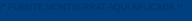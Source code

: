 <!FINANCIAT5 html>
<html lang="es">
<head>
  <meta charset="UTF-8" />
  <meta name="viewport" content="width=device-width, initial-scale=1" /> 
  <title>FINANCIA-T | Asesoría Financiera</title



/* FUENTE MONTSERRAT AQUI APLICADA */
  <link href="https://fonts.googleapis.com/css2?family=Montserrat&display=swap" rel="stylesheet" /> 

 

  <style>
    /* AJUSTE A TODOS LOS DISPOSITIVOS EN GENERAL */
    body, html {
      margin: 0;
      padding: 0;
      height: 100%;
      font-family: 'Montserrat', sans-serif; 
      background-color: #004080;   /* AQUIIIIIIII*/

      color: #003366;
      overflow-x: hidden; /* Evitar que se deforme en forma horizontal */
      line-height: 1.6; /* Mejora la lectura del texto  */
    }

    /* Contenedor principal */
    #main-container {
      min-height: 100vh; /* Asegura que ocupe al menos la altura de la vista */
      display: flex;
      flex-direction: column; /* Organiza los elementos verticalmente */
    }

    header {
      background-color: #003366;
      color: white;
      padding: 15px; /* Ajuste de padding para pantallas pequeñas */
      display: flex;
      flex-direction: column; /* Stack logo and text on small screens */
      align-items: center;
      justify-content: center;
      gap: 10px; /* Reducir el espacio entre elementos */
      text-align: center;
    }

    header img {
      width: 80px; /* Tamaño más pequeño por defecto */
      height: 80px;
      border-radius: 12px;
    }

    h1 {
      margin: 0;
      font-size: 2em; /* Tamaño de fuente adaptable */
    }

    header p {
      margin: 5px 0 0;
      font-size: 1em; /* Tamaño de fuente adaptable */
    }

    .main-content-section {
      padding: 20px; /* Ajuste de padding */
      max-width: 1000px;
      margin: 20px auto; /* Margen superior y centrado */
      background-color: #ffffff;
      box-shadow: 0 0 10px rgba(0, 0, 0, 0.1);
      border-radius: 10px;
      flex-grow: 1; /* Permite que la sección crezca y ocupe espacio disponible */
    }

    h2, h3 {
      color: #003366;
      margin-top: 25px; /* Ajuste de margen superior */
      font-size: 1.5em; /* Tamaño de fuente adaptable */
    }
    h3 {
      font-size: 1.2em; /* H3 un poco más pequeño */
    }

    ul {
      padding-left: 20px;
      margin-bottom: 15px; /* Espacio debajo de las listas */
    }

    .contacto {
      background-color: #e0ecff;
      padding: 15px; /* Ajuste de padding */
      margin-top: 25px;
      border-radius: 10px;
      line-height: 1.5; /* Ajuste de línea */
      font-size: 0.95em; /* Ligeramente más pequeño */
    }

    .contacto p {
      margin: 5px 0;
    }

    .contacto a {
      word-break: break-all; /* Rompe la palabra si es demasiado larga para la pantalla */
    }

    .boton-principal {
      display: block;
      width: 90%; /* Ancho adaptable */
      max-width: 400px; /* Máximo ancho para no estirarse demasiado en pantallas grandes */
      margin: 30px auto 20px;
      padding: 12px 20px; /* Ajuste de padding */
      text-align: center;
      background-color: #0059b3;
      color: white;
      font-weight: bold;
      border-radius: 8px;
      text-decoration: none;
      transition: background-color 0.3s;
      cursor: pointer;
      font-size: 1.1em; /* Tamaño de fuente adaptable */
      border: none; /* Asegurar que no tenga borde */
    }

    .boton-principal:hover {
      background-color: #004080;
    }

    .galeria {
      margin-top: 30px;
      display: flex;
      flex-direction: column; /* Columna por defecto para móviles */
      justify-content: center;
      align-items: center; /* Centrar imágenes en columna */
      gap: 15px; /* Espacio entre imágenes */
    }

    .galeria img {
      width: 100%; /* Las imágenes ocupan todo el ancho disponible */
      max-width: 460px; /* Máximo ancho original */
      height: auto; /* Mantener la proporción */
      border-radius: 10px;
      box-shadow: 0 0 8px rgba(0, 0, 0, 0.2);
    }

    /* --- Estilos de la aplicación interna (Login/Registro/Navegación) --- */

    nav {
      background-color: #003366;
      display: flex;
      flex-wrap: wrap; /* Permite que los elementos se envuelvan */
      justify-content: center;
      gap: 1rem; /* Espacio entre los elementos de navegación */
      padding: 1rem 0.5rem; /* Ajuste de padding */
      font-weight: 700;
      color: white;
      cursor: pointer;
      user-select: none;
      box-shadow: 0 3px 6px rgba(0,0,0,0.3);
      position: sticky;
      top: 0;
      z-index: 10;
    }
    nav span {
      padding: 0.5rem 0.8rem; /* Aumentar área de clic */
      transition: color 0.3s;
    }
    nav span:hover {
      color: #a6c8ff;
    }

    #app-container {
      min-height: calc(100vh - 80px); /* Ajustar altura para dejar espacio al footer y header */
      background: #f4f9ff;
      padding: 2rem 1rem 4rem 1rem; /* Más padding abajo para el footer */
      max-width: 900px;
      margin: 20px auto; /* Centrar y dar margen */
      border-radius: 12px;
      box-shadow: 0 0 20px rgba(0,64,128,0.15);
      color: #003366;
      flex-grow: 1;
    }

    .app-section {
      display: none;
      animation: fadeIn 0.5s ease forwards;
    }
    .app-section.active {
      display: block;
    }

    .app-section h2, .app-section h3 {
      color: #00264d;
      margin-bottom: 1rem;
    }
    .app-section p {
      line-height: 1.6;
      margin-bottom: 1rem;
      font-size: 1rem;
    }

    .service {
      background: #e6f0ff;
      border-radius: 12px;
      padding: 1.5rem;
      margin-bottom: 2rem;
      box-shadow: 0 3px 10px rgba(0,64,128,0.1);
      border: 1px solid #a6c8ff;
      text-align: center; /* Centrar contenido de servicio */
    }
    .service img {
      max-width: 180px; /* Reducir tamaño de imagen de servicio */
      height: auto;
      border-radius: 10px;
      margin: 0 auto 1rem auto; /* Centrar imagen */
      box-shadow: 0 0 10px rgba(0,64,128,0.2);
      display: block;
    }
    .service button {
      background-color: #004080;
      color: white;
      border: none;
      padding: 10px 20px; /* Ajuste de padding */
      border-radius: 8px;
      font-weight: 600;
      cursor: pointer;
      transition: background-color 0.3s ease;
      width: auto; /* Que el botón no ocupe todo el ancho */
    }
    .service button:hover {
      background-color: #00264d;
    }

    /* LOGIN & REGISTRO */
    .login-register-container {
      background: white;
      max-width: 360px;
      margin: 4rem auto; /* Ajuste de margen */
      padding: 2rem 1.5rem; /* Ajuste de padding */
      border-radius: 14px;
      box-shadow: 0 0 25px rgba(0,64,128,0.3);
      color: #004080;
      text-align: center;
      position: relative;
    }
    .login-register-container h2 {
      margin-bottom: 1.5rem;
      color: #003366;
    }
    .login-register-container input {
      width: calc(100% - 24px); /* Ajuste para padding */
      padding: 12px;
      margin-bottom: 1rem; /* Reducir margen */
      border: 2px solid #004080;
      border-radius: 8px;
      font-size: 1rem;
      color: #003366;
    }
    .login-register-container input::placeholder {
      color: #7a9bd1;
    }
    .login-register-container button {
      width: 100%; /* Que el botón ocupe todo el ancho */
      font-size: 1.1rem;
      margin-top: 0.5rem;
      padding: 12px; /* Ajuste de padding */
      background-color: #004080; /* Asegurar color */
      color: white; /* Asegurar color */
      border: none; /* Asegurar que no tenga borde */
      border-radius: 8px; /* Asegurar borde redondeado */
      cursor: pointer;
    }
    .login-register-container p {
      margin-top: 0.8rem; /* Reducir margen */
      font-size: 0.9em; /* Ligeramente más pequeño */
      color: #004080;
    }
    .login-register-container a {
      color: #004080;
      font-weight: 700;
      cursor: pointer;
      text-decoration: none;
    }
    .login-register-container a:hover {
      color: #00264d;
      text-decoration: underline;
    }

    /* REDES SOCIALES ICONOS (RIGHT SIDE) */
    .social-icons {
      position: fixed;
      top: 50%;
      right: 0;
      transform: translateY(-50%);
      display: flex;
      flex-direction: column;
      gap: 8px; /* Reducir espacio entre iconos */
      z-index: 15;
    }
    .social-icons a {
      background-color: #004080;
      width: 40px; /* Tamaño de icono más pequeño */
      height: 40px;
      border-radius: 50%;
      display: flex;
      justify-content: center;
      align-items: center;
      color: white;
      text-decoration: none;
      transition: background-color 0.3s ease;
      box-shadow: 0 2px 5px rgba(0,0,0,0.2); /* Sutil sombra */
    }
    .social-icons a:hover {
      background-color: #00264d;
    }
    .social-icons img {
      width: 18px; /* Tamaño de imagen de icono */
      height: 18px;
      pointer-events: none;
      user-select: none;
    }

    /* FOOTER */
    footer {
      text-align: center;
      padding: 1rem 15px; /* Padding adaptable */
      background-color: #003366; /* Color de footer consistente */
      color: white; /* Color de texto consistente */
      font-size: 0.85em; /* Fuente más pequeña */
      box-shadow: 0 -3px 6px rgba(0,0,0,0.2);
      margin-top: auto; /* Empuja el footer al final si hay espacio */
    }

    /* --- Modal Styles --- */
    .modal {
        display: none;
        position: fixed;
        z-index: 999; /* Mayor z-index para estar por encima de todo */
        left: 0;
        top: 0;
        width: 100%;
        height: 100%;
        overflow: auto;
        background-color: rgba(0,0,0,0.6); /* Fondo más oscuro para el modal */
        padding-top: 20px; /* Reducir padding superior */
    }

    .modal-content {
        background-color: #fefefe;
        margin: 2% auto; /* Margen superior y centrado */
        padding: 20px;
        border: 1px solid #888;
        width: 90%; /* Más ancho en móviles */
        max-width: 700px; /* Máximo ancho en desktop */
        border-radius: 10px;
        box-shadow: 0 4px 8px 0 rgba(0,0,0,0.2), 0 6px 20px 0 rgba(0,0,0,0.19);
        position: relative;
    }

    .close {
        color: #aaa;
        float: right;
        font-size: 28px;
        font-weight: bold;
    }

    .close:hover,
    .close:focus {
        color: black;
        text-decoration: none;
        cursor: pointer;
    }

    #openModal {
        position: fixed;
        bottom: 20px; /* Más cerca del borde inferior */
        right: 20px;
        z-index: 100;
        background-color:#0059b3;
        color:white;
        padding:10px 15px;
        border-radius:5px;
        border:none;
        cursor:pointer;
        font-size: 0.9em; /* Tamaño de fuente más pequeño */
        box-shadow: 0 2px 5px rgba(0,0,0,0.3);
    }

    /* ANIMATION */
    @keyframes fadeIn {
      from {opacity: 0;}
      to {opacity: 1;}
    }

    /* --- Media Queries para Responsividad --- */

    /* Tablets y Laptops pequeñas (mayor que 480px, hasta 768px) */
    @media (min-width: 481px) and (max-width: 768px) {
      header {
        flex-direction: row; /* Logo y texto en línea */
        gap: 20px;
      }
      header img {
        width: 90px;
        height: 90px;
      }
      h1 {
        font-size: 2.2em;
      }
      header p {
        font-size: 1.05em;
      }

      .main-content-section {
        padding: 25px;
        margin-top: 25px;
      }

      .galeria {
        flex-direction: row; /* Dos columnas en tablets */
        flex-wrap: wrap;
        justify-content: space-around; /* Espacio entre imágenes */
      }
      .galeria img {
        width: 48%; /* Dos imágenes por fila */
        max-width: none; /* Desactivar max-width para esta vista */
      }

      .login-register-container {
        max-width: 400px;
        padding: 2.5rem 2rem;
      }
      .login-register-container input {
        width: calc(100% - 24px);
      }

      .social-icons {
        gap: 12px;
      }
      .social-icons a {
        width: 45px;
        height: 45px;
      }
      .social-icons img {
        width: 20px;
        height: 20px;
      }
    }

    /* Desktops y Laptops grandes (mayor que 768px) */
    @media (min-width: 769px) {
      header {
        flex-direction: row;
        gap: 30px;
        padding: 20px;
      }
      header img {
        width: 100px;
        height: 100px;
      }
      h1 {
        font-size: 2.5em;
      }
      header p {
        font-size: 1.1em;
      }

      .main-content-section {
        padding: 30px;
        margin-top: 30px;
      }

      h2 {
        font-size: 1.8em;
      }
      h3 {
        font-size: 1.4em;
      }

      .galeria {
        flex-direction: row; /* Volver a fila para desktops */
        flex-wrap: nowrap; /* No wrapping, mantener en una fila */
        gap: 20px;
      }
      .galeria img {
        width: auto; /* Dejar que el tamaño original mande */
        max-width: 460px; /* Máximo ancho original */
      }

      .login-register-container {
        max-width: 450px;
        padding: 3rem 2.5rem;
      }
      .login-register-container input {
        width: calc(100% - 24px);
      }

      .social-icons {
        gap: 15px;
      }
      .social-icons a {
        width: 48px;
        height: 48px;
      }
      .social-icons img {
        width: 22px;
        height: 22px;
      }
    }

    /* Orientación Horizontal (Landscape) para dispositivos móviles */
    @media screen and (max-height: 500px) and (orientation: landscape) {
        body {
            font-size: 0.9em; /* Reduce el tamaño general del texto */
        }
        header {
            padding: 10px;
            gap: 5px;
        }
        header img {
            width: 60px;
            height: 60px;
        }
        h1 {
            font-size: 1.5em;
        }
        header p {
            font-size: 0.8em;
        }
        .main-content-section, #app-container {
            padding: 15px;
            margin: 10px auto;
        }
        .boton-principal, .login-register-container button {
            padding: 10px 15px;
            font-size: 0.9em;
        }
        .galeria {
            flex-direction: row;
            flex-wrap: wrap;
            gap: 10px;
        }
        .galeria img {
            width: 45%;
        }
        .service {
            padding: 1rem;
            margin-bottom: 1.5rem;
        }
        .service img {
            max-width: 120px;
        }
        .social-icons {
            flex-direction: row;
            position: static;
            transform: none;
            justify-content: center;
            padding: 10px;
        }
        #openModal {
            bottom: 10px;
            right: 10px;
            padding: 8px 12px;
            font-size: 0.8em;
        }
        .modal-content {
            margin: 1% auto;
            width: 95%;
            padding: 15px;
            font-size: 0.9em;
        }
    }
  </style>
</head>
<body>

  <div id="main-container"></div>

  <script>
    let isLoggedIn = false;

    // Función para renderizar la página principal de "Quiénes Somos"
    function renderMainPage() {
      document.getElementById("main-container").innerHTML = `
        <header>
          <img src="https://encrypted-tbn0.gstatic.com/images?q=tbn:ANd9GcS62frppnqrlpvjLNI898PbtswucibZR_-Kuw&s" alt="Logo Financia-T" />
          <div>
            <h1>FINANCIA-T</h1>
            <p>Expertos en Asesoramiento Financiero</p>
          </div>
        </header>

        <section class="main-content-section">
          <h2>¿Quiénes Somos?</h2>
          <p>
            FINANCIA-T es una empresa dedicada a brindar asesoría y gestión a las
            diferentes oportunidades financieras con las que cuentan los
            derechohabientes, en materia de seguridad social, sector inmobiliario y
            financiero.
          </p>

          <h2>Misión</h2>
          <p>
            Impulsar los sueños de nuestros clientes, a través de soluciones que les
            permitan financiarse para hacer realidad sus proyectos a corto y mediano
            plazo.
          </p>

          <h2>Visión</h2>
          <p>
            Contribuir a la economía de derechohabientes a nivel nacional, siendo
            empresa líder en la asesoría y gestión de soluciones financieras para el
            trabajador, y ser la alternativa número uno para resolver las
            problemáticas en su vida laboral.
          </p>

          <h2>Servicios Financieros</h2>
          <ul>
            <li>Retiros Totales</li>
            <li>Ayudas por Desempleo</li>
            <li>Pensiones (Modalidad 40)</li>
            <li>Recuperación del saldo de la subcuenta de vivienda</li>
            <li>Crédito Mejoravit / Crédito Mejorasi</li>
          </ul>

          <div class="contacto">
            <h2>Contáctanos</h2>
            <p><strong>Nombre:</strong> Karina Sosa</p>
            <p><strong>Correo:</strong> karina.sosa@finaanciat.com</p>
            <p><strong>Teléfono de Oficina:</strong> 5590559049</p>
            <p><strong>WhatsApp:</strong> 5645553067</p>
            <p>
              <strong>Facebook:</strong>
              <a href="https://n9.cl/financiat1" target="_blank"
                >https://n9.cl/financiat1</a
              >
            </p>
            <p>
              <strong>TikTok:</strong>
              <a href="https://tiktok.com/@financiat4" target="_blank"
                >tiktok.com/@financiat4</a
              >
            </p>
          </div>

          <button class="boton-principal" onclick="renderLogin()">Iniciar Sesión o Registro</button>

          <div class="galeria">
             <img src="https://scontent.fmex11-3.fna.fbcdn.net/v/t39.30808-6/495300403_1010645387940981_2274864196300540329_n.jpg?stp=dst-jpg_p526x296_tt6&_nc_cat=104&ccb=1-7&_nc_sid=127cfc&_nc_ohc=prqSAKhPvzYQ7kNvwEkYlJD&_nc_oc=Adm011eGajQoNbR1exZm_bPIUUl2beCfCJMQFoSQhkCbs1j7WCDzdHcMNDYpxIcJDpsayr6WhardV4ZXjC0G4Hnh&_nc_zt=23&_nc_ht=scontent.fmex11-3.fna&_nc_gid=qosASZsBzsB39R6jQe6obQ&oh=00_AfKxofpIAyRZUND3MWY_0HFOGFAUeA4HJ20dt94f7nJ02g&oe=6845AAEC" alt="Foto 1 Financia-T" />
            <img src="https://scontent.fmex11-1.fna.fbcdn.net/v/t39.30808-6/500768145_1132161568945579_3359912226161928656_n.jpg?stp=dst-jpg_p526x296_tt6&_nc_cat=103&ccb=17&_nc_sid=127cfc&_nc_ohc=inFRsd-iQQ4Q7kNvwFEVQkp&_nc_oc=AdkU2cuDLIbMN3CKNtwkb4_LZ7NYx4k-7FBnaAWiBL7Cu5QEvBdqMcYGkHYTcBuGMRob8Fu13M_xBq_iTiQj5Keb&_nc_zt=23&_nc_ht=scontent.fmex11-1.fna&_nc_gid=VdwHwBSeznI99oi9VpWZWA&oh=00_AfJBJcWy2D5n79277f1Ph0Sly38csf0iYRB-HLYO9sCAnw&oe=68457B3C"alt="Foto 2 Financia-T" />
          </div>
        </section>

        <footer>
          &copy; 2025 FINANCIA-T. Todos los derechos reservados.
        </footer>
        ;
    }

    function renderLogin() {
      document.getElementById("main-container").innerHTML = `
        <div class="login-register-container">
          <h2>Iniciar Sesión</h2>
          <input type="text" id="loginUser" placeholder="Usuario" autocomplete="username" />
          <input type="password" id="loginPass" placeholder="Contraseña" autocomplete="current-password" />
          <button onclick="login()">Ingresar</button>
          <p>¿No tienes cuenta? <a onclick="renderRegister()">Regístrate</a></p>
          <p><a onclick="renderMainPage()">Volver a la página principal</a></p> </div>
        <div class="social-icons">
          <a href="https://www.facebook.com/people/FinanciaT/100069865874839/" target="_blank" title="Facebook"><img src="https://img.icons8.com/ios-filled/50/ffffff/facebook--v1.png" alt="Facebook"></a>
          <a href="https://www.tiktok.com/@financiat4" target="_blank" title="TikTok"><img src="https://img.icons8.com/ios-filled/50/ffffff/tiktok.png" alt="TikTok"></a>
        </div>
      `;
    }

    function renderRegister() {
      document.getElementById("main-container").innerHTML = `
        <div class="login-register-container">
          <h2>Registro</h2>
          <input type="text" id="regUser" placeholder="Nombre de usuario" autocomplete="username" />
          <input type="email" id="regEmail" placeholder="Correo electrónico (solo @gmail.com)" autocomplete="email" />
          <input type="password" id="regPass" placeholder="Contraseña" autocomplete="new-password" />
          <button onclick="register()">Registrarse</button>
          <p>¿Ya tienes cuenta? <a onclick="renderLogin()">Inicia sesión</a></p>
          <p><a onclick="renderMainPage()">Volver a la página principal</a></p> </div>
        <div class="social-icons">
          <a href="https://www.facebook.com/people/FinanciaT/100069865874839/" target="_blank" title="Facebook"><img src="https://img.icons8.com/ios-filled/50/ffffff/facebook--v1.png" alt="Facebook"></a>
          <a href="https://www.tiktok.com/@financiat4" target="_blank" title="TikTok"><img src="https://img.icons8.com/ios-filled/50/ffffff/tiktok.png" alt="TikTok"></a>
        </div>
      `;
    }

    function renderApp() {
      document.getElementById("main-container").innerHTML = `
        <nav>
          <span onclick="showSection('inicio')">Inicio</span>
          <span onclick="showSection('conocenos')">Conócenos</span>
          <span onclick="showSection('servicios')">Servicios</span>
          <span onclick="showSection('contacto')">Contacto</span>
          <span style="margin-left:auto; cursor:pointer;" onclick="logout()" title="Cerrar sesión">Salir</span>
        </nav>
        <div id="app-container"> <section id="inicio" class="app-section active">
            <h2>Bienvenidos a FINANCIA-T</h2>
            <p>Empresa dedicada a brindar asesoría y gestión a las diferentes oportunidades financieras con las que cuentan los Derechohabientes, en materia de seguridad social, sector inmobiliario y financiero.</p>
            <img src="https://scontent.fmex15-1.fna.fbcdn.net/v/t39.30808-6/308738693_405836048410113_5235564790691032839_n.jpg _nc_cat=110&ccb=17&_nc_sid=6ee11a&_nc_eui2=AeE_ur4TUltGY4cEwA7MeEKX_CBbNy8wrQ_8IFs3LzCtDy_Mv7TXHGHvkg9Gb4L4QEKryXmBr3lcfw440r9qT1kw&_nc_ohc=Tc2QeepSFjsQ7kNvwHBBhrM&_nc_oc=Admtlyx314NX6GZ9ORDWszko_jgrq-ON1KZOc3U16EGyAhrZg0l6-7fSc7E_wEXksEKTz22hdzpH5_Ibzy7Da0zo&_nc_zt=23&_nc_ht=scontent.fmex15-1.fna&_nc_gid=VDNq2KnU8ubxbeRMTy_yLg&oh=00_AfL4hu4bkPvk52z9wC0tOdMpnmOHLNxYEGUmNrK-eoCBGg&oe=684190D9"  alt="Finanzas" style="width:100%; border-radius: 14px; margin-bottom:1.5rem;"/>
          </section>
          <section id="conocenos" class="app-section">
            <h2>¿Quiénes somos?</h2>
            <p>FINANCIA-T</p>
            <p>Empresa dedicada a brindar asesoría y gestión a las diferentes oportunidades financieras con las que cuentan los Derechohabientes, en materia de seguridad social, sector inmobiliario y financiero.</p>

            <p>MISIÓN</p>
            <p>Impulsamos los sueños de nuestros clientes, a través de soluciones que les permiten financiarse para hacer realidad sus proyectos a corto y mediano plazo.</p>

            <p>VISIÓN</p>
            <p>Contribuir a la economía de derechohabientes a nivel nacional, siendo empresa líder en la asesoría y gestión de soluciones financieras para el trabajador. Así como ser la alternativa número uno para dar solución a las diferentes problemáticas que se les presenten en su vida laboral.</p>
            <img src="https://scontent.fmex15-1.fna.fbcdn.net/v/t39.30808-6/482235092_970588201946700_872621995359312906_n.jpg?_nc_cat=110&ccb=1-7&_nc_sid=127cfc&_nc_eui2=AeEN711yj9wEyfehzGnCm4F7QhhqW7AubhBCGGpbsC5uEFxULeU4-06UKPk-xHgBLax2NgouDu7bBU0fDjkWuNVr&_nc_ohc=8oqSca62LCkQ7kNvwGBMb4_&_nc_oc=Adlb1kF_LWPL6tbuv9Zt6bOeEP_MeN2QAgGFcZ1Tlh9UL4oCCPt5p827k349YxQNo_YVOq7QM4pw-Av6ZxhIUOie&_nc_zt=23&_nc_ht=scontent.fmex15-1.fna&_nc_gid=Av7ZDBOOqC-Ikni52oVFAQ&oh=00_AfKgVmmLAhQ9hjsVZkQIroMD0rIqkX2Bx1Hh6DfNkMvvQw&oe=6841BA1D" alt="Equipo" style="width:100%; border-radius: 14px; margin-top:1rem;"/>
          </section>
          <section id="servicios" class="app-section">
            <h2>Nuestros Servicios</h2>

            <div class="service">
              <h3>INFONAVIT</h3>
              <img src="https://encrypted-tbn0.gstatic.com/images?q=tbn:ANd9GcSd5YcNIF9Xt4zNYubiEBwc2bujpHoo-PRPNQ&s">
              <p>RECUPERACIÓN DEL SALDO DE LA SUBCUENTA DE VIVIENDA</p>
              <p>CRÉDITO MEJORAVIT /CRÉDITO MEJORASI</p>


<form action="https://formspree.io/f/xqabapgr" method="POST">
 <p> <input type="text" name="nombre" placeholder="NOMBRE COMPLETO"></p>
  <p><input type="email" name="email" placeholder="CORREO ELECTRONICO"></p>
  <p><textarea name="mensaje" placeholder="Gracias por escogernos"></textarea></p>
  <p><button type="submit">Contratar Servicio INFONAVIT</button></p>
</form>





              
            </div>

            <div class="service">
              <h3>IMSS</h3>
              <img src="https://www.ler.uam.mx/ServiciosMedicosUAML/wp-content/uploads/2023/10/imssVerde.jpg" alt="IMSS">
              <p> PENSIONES (MODALIDAD 40) </p>

<form action="https://formspree.io/f/xgvyvanz" method="POST">
 <p> <input type="text" name="nombre" placeholder="NOMBRE COMPLETO"></p>
  <p><input type="email" name="email" placeholder="CORREO ELECTRONICO"></p>
  <p><textarea name="mensaje" placeholder="Gracias por escogernos"></textarea></p>
  <p><button type="submit">Contratar Servicio IMSS</button></p>
</form>

                </div>

            <div class="service">
              <h3>AFORE</h3>
              <img src="https://play-lh.googleusercontent.com/jw1dW1mZqZOdwfslRmVEtAHVMui4Po_DzkA_NcyMnVbg4z9jNgtcVe-dgfbdX5QpQKQ" alt="AFORE">
              <p>RETIROS TOTALES</p>
              <p>AYUDAS POR DESEMPLEO</p>
              <form action="https://formspree.io/f/movwveye" method="POST">
 <p> <input type="text" name="nombre" placeholder="NOMBRE COMPLETO"></p>
  <p><input type="email" name="email" placeholder="CORREO ELECTRONICO"></p>
  <p><textarea name="mensaje" placeholder="Gracias por escogernos"></textarea></p>
  <p><button type="submit">Contratar Servicio AFORE</button></p>
</form>            </div>
          </section>
          <section id="contacto" class="app-section">



            <h2>Contacto</h2>
            <p>¿Tienes dudas o quieres más información? Escríbenos y con gusto te atenderemos.</p>
          

<form action="https://formspree.io/f/myzjzedk" method="POST">
 <p> <input type="text" name="nombre" placeholder="NOMBRE COMPLETO"></p>
  <p><input type="email" name="email" placeholder="CORREO ELECTRONICO"></p>
  <p><textarea name="mensaje" placeholder="Escribe tu mensaje y dudas, estamos para atenderte!"></textarea></p>
  <p><button type="submit">Enviar</button></p>
</form>

            <p>Cotización</p>
            <p>Teléfono de oficina: 5590559049</p>
            <p>What´s App: 5645553067</p>
            <p>GMAIL. karina.sosa@finaanciat.com</p>
            </form>
          </section>
        </div>
        <div class="social-icons">
          <a href="https://www.facebook.com/people/FinanciaT/100069865874839/" target="_blank" title="Facebook"><img src="https://img.icons8.com/ios-filled/50/ffffff/facebook--v1.png" alt="Facebook"></a>
          <a href="https://www.tiktok.com/@financiat4" target="_blank" title="TikTok"><img src="https://img.icons8.com/ios-filled/50/ffffff/tiktok.png" alt="TikTok"></a>
        </div>

        <button id="openModal">Abrir Aviso de privacidad</button>

        <div id="modal" class="modal">
          <div class="modal-content">
            <span class="close">&times;</span>
            <footer>Aviso de privacidad | FINANCIA-T</footer>
            <p><strong>Aviso de Privacidad – FinanciaT</strong></p>
            <p>En FinanciaT, la protección de tus datos personales es prioritaria. Este Aviso de Privacidad tiene como propósito informarte sobre cómo recopilamos, usamos, almacenamos y protegemos tu información personal, de acuerdo con la legislación vigente y las mejores prácticas internacionales en comercio digital. 
Aviso de Privacidad</p>

<p>En cumplimiento con la Ley Federal de Protección de Datos Personales en Posesión de los Particulares, FINANCIA-T con domicilio en Calle Campeche, Bo De Dolores Temascalapa C.P 55980(Calle Campeche, Bo De Dolores Temascalapa C.P 55980), es responsable del tratamiento de sus datos personales.</p>

Los datos personales que recabamos serán utilizados para las siguientes finalidades:</p>
<li>Proveer los productos y servicios requeridos por usted.
<li>Informar sobre cambios o nuevos productos o servicios.
<li>Dar cumplimiento a obligaciones contraídas con nuestros clientes.
<li>Evaluar la calidad del servicio.</li>

<p><strong>Derechos ARCO (Acceso, Rectificación, Cancelación y Oposición)</strong></p>
<p>Usted tiene el derecho de acceder, rectificar y cancelar sus datos personales, así como de oponerse al tratamiento de los mismos. Para ejercer estos derechos, puede enviar una solicitud al correo financiateasesorias@gmail.com</p>

<p>Este aviso de privacidad puede ser modificado por FINANCIA-T, dichas modificaciones serán oportunamente informadas a través de nuestra página web.</p>

<p>Derechos ARCO

En cumplimiento con la Ley Federal de Protección de Datos Personales en Posesión de los Particulares, los titulares de datos personales pueden ejercer en todo momento los derechos de:</p>

<li>Acceso:Conocer qué datos personales tenemos y el uso que les damos.</li>
<li>Rectificación: Solicitar la corrección de sus datos personales si están incompletos, inexactos o desactualizados.</li>
<li>Cancelación: Solicitar la eliminación de sus datos cuando considere que no están siendo tratados conforme a los principios y obligaciones legales.</li>
<li>Oposición: Oponerse al uso de sus datos personales para fines específicos.</li>

Para ejercer cualquiera de estos derechos, debe enviar una solicitud al correo [correo electrónico] con copia de su identificación oficial y descripción clara del derecho que desea ejercer.

Lineamientos de PROFECO para Negocios Digitales

<li>Brindar protección transparente y eficaz, no inferior a la del comercio tradicional.</li>
<li>Evitar afirmaciones falsas o engañosas sobre bienes y servicios.</li>
<li>No participar en prácticas engañosas respecto al uso de datos personales.</li>
<li>Garantizar que la publicidad sea veraz y no engañosa.</li>
<li>Implementar mecanismos para que el consumidor pueda decidir sobre recibir o no publicidad.</li>
<li>No ocultar la identidad o ubicación del proveedor.</li>

<p><strong>Código de Conducta para el Comercio Digital</strong></p>

<p>1. Actuar con transparencia, honestidad y responsabilidad.</p>
<p>2. Evitar prácticas comerciales engañosas o fraudulentas.</p>
<p>3. Respetar la privacidad y proteger los datos personales del consumidor.</p>
<p>4. Garantizar el derecho del consumidor a acceder, rectificar, cancelar y oponerse al uso de sus datos.</p>
<p>5. Asegurar que toda publicidad dirigida sea veraz y adecuada a su audiencia.</p>
<p>6. Responder de manera oportuna y adecuada a quejas y solicitudes de los consumidores.</p>
<p>7. Colaborar con autoridades nacionales e internacionales en materia de protección al consumidor digital.</p>

<p><strong><h2>FINANCIA-T</h2></strong></p>


            <p><strong>1. Identidad del responsable</strong></p>
            <p>FinanciaT S.A. de C.V., con domicilio en [domicilio de la empresa], es responsable del tratamiento de tus datos personales.</p>

            <p><strong>2. Finalidades del tratamiento</strong></p>
            <p>Recabamos tus datos para las siguientes finalidades:</p>
            <ul>
              <li>Proveer servicios financieros digitales.</li>
              <li>Validar identidad y realizar operaciones de verificación antifraude.</li>
              <li>Enviarte información sobre nuestros productos y promociones, previa autorización.</li>
              <li>Cumplir con obligaciones legales y contractuales.</li>
            </ul>

            <p><strong>3. Protección y confidencialidad</strong></p>
            <p>Adoptamos medidas técnicas y administrativas para proteger tu información de accesos no autorizados o usos indebidos, incluyendo:</p>
            <ul>
              <li>Códigos de conducta internos y mecanismos de cumplimiento.</li>
              <li>Transparencia en nuestras prácticas comerciales.</li>
              <li>Identificación clara del proveedor en todas nuestras comunicaciones.</li>
            </ul>

            <p><strong>4. Derechos ARCO</strong></p>
            <p>Puedes ejercer tus derechos de Acceso, Rectificación, Cancelación y Oposición (ARCO) enviando una solicitud a: [correo electrónico de contacto].</p>

            <p><strong>5. Transferencias de datos</strong></p>
            <p>No compartiremos tus datos con terceros sin tu consentimiento, salvo que sea necesario para cumplir con disposiciones legales.</p>

            <p><strong>6. Uso de cookies y tecnologías similares</strong></p>
            <p>Nuestro sitio puede utilizar cookies para mejorar la experiencia del usuario. Puedes modificar tus preferencias desde la configuración de tu navegador.</p>

            <p><strong>Términos y Condiciones de Uso – FinanciaT</strong></p>

            <p><strong>1. Uso responsable</strong></p>
            <p>El usuario se compromete a usar el sitio de manera lícita, sin incurrir en prácticas engañosas, fraudes o manipulación de información.</p>

            <p><strong>2. Publicidad clara y veraz</strong></p>
            <p>Nos comprometemos a que toda la publicidad y oferta de servicios sea clara, sin omitir o tergiversar información esencial para el consumidor.</p>

            <p><strong>3. Protección a grupos vulnerables</strong></p>
            <p>Tomamos precauciones adicionales cuando dirigimos campañas a grupos como adultos mayores o personas con condiciones especiales.</p>

            <p><strong>4. Consentimiento informado</strong></p>
            <p>Brindamos mecanismos claros para que los usuarios decidan si desean recibir comunicaciones comerciales o publicitarias.</p>

            <p><strong>5. Autodisciplina y autorregulación</strong></p>
            <p>FinanciaT promueve prácticas de autorregulación basadas en códigos de conducta y lineamientos éticos en materia de comercio digital.</p>

            <p><strong>6. Limitación de responsabilidad</strong></p>
            <p>No nos hacemos responsables por daños derivados del uso indebido del sitio, ni por interrupciones ajenas a nuestro control.</p>
          </div>
        </div>
      `;
      setupModal(); // Asegurarse de que el modal funciona después de renderizar
    }

    function showSection(sectionId) {
      const sections = document.querySelectorAll("#app-container .app-section");
      sections.forEach(s => {
        s.id === sectionId ? s.classList.add("active") : s.classList.remove("active");
      });
      // Asegurar que el scroll esté arriba al cambiar de sección
      window.scrollTo(0, 0);
    }

    function login() {
      const user = document.getElementById("loginUser").value.trim();
      const pass = document.getElementById("loginPass").value.trim();
      if(user === "" || pass === "") {
        alert("Por favor ingresa usuario y contraseña.");
        return;
      }
      // Aquí podrías validar con base de datos o localStorage
      isLoggedIn = true;
      renderApp();
    }

    function register() {
      const user = document.getElementById("regUser").value.trim();
      const email = document.getElementById("regEmail").value.trim();
      const pass = document.getElementById("regPass").value.trim();
      if(user === "" || email === "" || pass === "") {
        alert("Por favor llena todos los campos para registrarte.");
        return;
      }
      // Aquí podrías guardar datos en base de datos o localStorage
      alert("Registro exitoso. Ahora inicia sesión.");
      renderLogin();
    }

    function logout() {
      isLoggedIn = false;
      renderLogin();
    }

    function handleContactForm(e) {
      e.preventDefault();
      alert("Gracias por contactarnos, te responderemos pronto.");
      e.target.reset();
    }

    function setupModal() {
      const modal = document.getElementById("modal");
      const btn = document.getElementById("openModal");
      const span = document.getElementsByClassName("close")[0];

      // Verificar si los elementos existen antes de asignar eventos
      if (modal && btn && span) {
        btn.onclick = function() {
          modal.style.display = "block";
        }

        span.onclick = function() {
          modal.style.display = "none";
        }

        window.onclick = function(event) {
          if (event.target == modal) {
            modal.style.display = "none";
          }
        }
      }
    }

    // Inicializa mostrando la página principal
    renderMainPage();
  </script>

</body>
</html>
